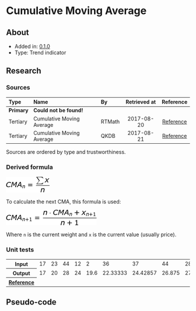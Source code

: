 # Cumulative Moving Average

## About
* Added in: [0.1.0](https://github.com/wuhkuh/talib/releases/tag/0.1.0)
* Type: Trend indicator

## Research

### Sources

| Type        | Name                      | By     | Retrieved at | Reference |
| :---------- | :------------------------ | :----- | :----------: | :-------: |
| **Primary** | **Could not be found!**   |        |              |           |
| Tertiary    | Cumulative Moving Average | RTMath |  2017-08-20  | [Reference](https://rtmath.net/helpFinAnalysis/html/f90144b2-8ccb-4eeb-a622-4bd1ff87feb4.htm) |
| Tertiary    | Cumulative Moving Average | QKDB   |  2017-08-21  | [Reference](https://qkdb.wordpress.com/tag/cumulative-moving-average/) |

Sources are ordered by type and trustworthiness.

### Derived formula
![](CMA.png)

To calculate the next CMA, this formula is used:  

![](CMA1.png)

Where `n` is the current weight and `x` is the current value (usually price).

### Unit tests

<table>
  <tr>
    <th>Input</th>
    <td>17</td>
    <td>23</td>
    <td>44</td>
    <td>12</td>
    <td>2</td>
    <td>36</td>
    <td>37</td>
    <td>44</td>
    <td>28</td>
    <td>20</td>
  </tr>
  <tr>
    <th>Output</th>
    <td>17</td>
    <td>20</td>
    <td>28</td>
    <td>24</td>
    <td>19.6</td>
    <td>22.33333</td>
    <td>24.42857</td>
    <td>26.875</td>
    <td>27</td>
    <td>26.3</td>
  </tr>
  <tr>
    <th><a href=https://qkdb.wordpress.com/tag/cumulative-moving-average/>Reference</a></th>
  </tr>
</table>

## Pseudo-code
